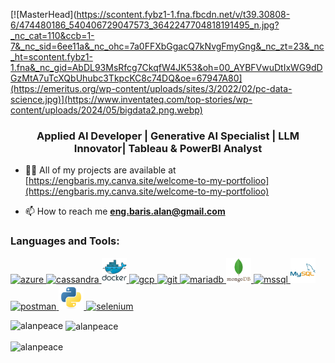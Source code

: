 [![MasterHead](https://scontent.fybz1-1.fna.fbcdn.net/v/t39.30808-6/474480186_540406729047573_3642247704818191495_n.jpg?_nc_cat=110&ccb=1-7&_nc_sid=6ee11a&_nc_ohc=7a0FFXbGgacQ7kNvgFmyGng&_nc_zt=23&_nc_ht=scontent.fybz1-1.fna&_nc_gid=AbDL93MsRfcg7CkqfW4JK53&oh=00_AYBFVwuDtIxWG9dDGzMtA7uTcXQbUhubc3TkpcKC8c74DQ&oe=67947A80](https://emeritus.org/wp-content/uploads/sites/3/2022/02/pc-data-science.jpg)](https://www.inventateq.com/top-stories/wp-content/uploads/2024/05/bigdata2.png.webp)
<h3 align="center">Applied AI Developer | Generative AI Specialist | LLM Innovator| Tableau & PowerBI Analyst</h3>

- 👨‍💻 All of my projects are available at [https://engbaris.my.canva.site/welcome-to-my-portfolioo](https://engbaris.my.canva.site/welcome-to-my-portfolioo)

- 📫 How to reach me **eng.baris.alan@gmail.com**
<p align="left">
</p>

<h3 align="left">Languages and Tools:</h3>
<p align="left"> <a href="https://azure.microsoft.com/en-in/" target="_blank" rel="noreferrer"> <img src="https://www.vectorlogo.zone/logos/microsoft_azure/microsoft_azure-icon.svg" alt="azure" width="40" height="40"/> </a> <a href="https://cassandra.apache.org/" target="_blank" rel="noreferrer"> <img src="https://www.vectorlogo.zone/logos/apache_cassandra/apache_cassandra-icon.svg" alt="cassandra" width="40" height="40"/> </a> <a href="https://www.docker.com/" target="_blank" rel="noreferrer"> <img src="https://raw.githubusercontent.com/devicons/devicon/master/icons/docker/docker-original-wordmark.svg" alt="docker" width="40" height="40"/> </a> <a href="https://cloud.google.com" target="_blank" rel="noreferrer"> <img src="https://www.vectorlogo.zone/logos/google_cloud/google_cloud-icon.svg" alt="gcp" width="40" height="40"/> </a> <a href="https://git-scm.com/" target="_blank" rel="noreferrer"> <img src="https://www.vectorlogo.zone/logos/git-scm/git-scm-icon.svg" alt="git" width="40" height="40"/> </a> <a href="https://mariadb.org/" target="_blank" rel="noreferrer"> <img src="https://www.vectorlogo.zone/logos/mariadb/mariadb-icon.svg" alt="mariadb" width="40" height="40"/> </a> <a href="https://www.mongodb.com/" target="_blank" rel="noreferrer"> <img src="https://raw.githubusercontent.com/devicons/devicon/master/icons/mongodb/mongodb-original-wordmark.svg" alt="mongodb" width="40" height="40"/> </a> <a href="https://www.microsoft.com/en-us/sql-server" target="_blank" rel="noreferrer"> <img src="https://www.svgrepo.com/show/303229/microsoft-sql-server-logo.svg" alt="mssql" width="40" height="40"/> </a> <a href="https://www.mysql.com/" target="_blank" rel="noreferrer"> <img src="https://raw.githubusercontent.com/devicons/devicon/master/icons/mysql/mysql-original-wordmark.svg" alt="mysql" width="40" height="40"/> </a> <a href="https://postman.com" target="_blank" rel="noreferrer"> <img src="https://www.vectorlogo.zone/logos/getpostman/getpostman-icon.svg" alt="postman" width="40" height="40"/> </a> <a href="https://www.python.org" target="_blank" rel="noreferrer"> <img src="https://raw.githubusercontent.com/devicons/devicon/master/icons/python/python-original.svg" alt="python" width="40" height="40"/> </a> <a href="https://www.selenium.dev" target="_blank" rel="noreferrer"> <img src="https://raw.githubusercontent.com/detain/svg-logos/780f25886640cef088af994181646db2f6b1a3f8/svg/selenium-logo.svg" alt="selenium" width="40" height="40"/> </a> </p>

<p><img align="left" src="https://github-readme-stats.vercel.app/api/top-langs?username=alanpeace&show_icons=true&locale=en&layout=compact" alt="alanpeace" /></p>

<p>&nbsp;<img align="center" src="https://github-readme-stats.vercel.app/api?username=alanpeace&show_icons=true&locale=en" alt="alanpeace" /></p>

<p><img align="center" src="https://github-readme-streak-stats.herokuapp.com/?user=alanpeace&" alt="alanpeace" /></p>
